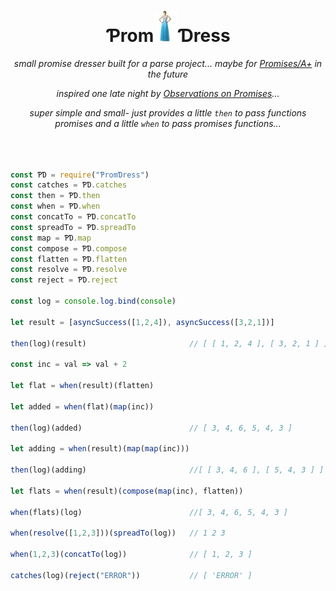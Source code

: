 <h1 align="center"> Ƥrom<img src="./SEEME.jpg" width="38" height="50">Ɗress </h1>

<p align="center"><em>small promise dresser built for a parse project... maybe for <a href="https://promisesaplus.com">Promises/A+</a> in the future</em></p>

<p align="center"><em>inspired one late night by <a href="https://medium.com/@isntitvacant/observations-on-promises-2b08a0d0c27#.9fd2vkmsi">Observations on Promises</a>...</em></p>

<p align="center"><em>super simple and small- just provides a little <code>then</code> to pass functions promises and a little <code>when</code> to pass promises functions...</em></p>

```javascript



const ƤƊ = require("ƤromƊress")
const catches = ƤƊ.catches
const then = ƤƊ.then
const when = ƤƊ.when
const concatTo = ƤƊ.concatTo
const spreadTo = ƤƊ.spreadTo
const map = ƤƊ.map
const compose = ƤƊ.compose
const flatten = ƤƊ.flatten
const resolve = ƤƊ.resolve
const reject = ƤƊ.reject

const log = console.log.bind(console)

let result = [asyncSuccess([1,2,4]), asyncSuccess([3,2,1])]
    
then(log)(result)                       // [ [ 1, 2, 4 ], [ 3, 2, 1 ] ]

const inc = val => val + 2

let flat = when(result)(flatten)

let added = when(flat)(map(inc))
    
then(log)(added)                        // [ 3, 4, 6, 5, 4, 3 ]

let adding = when(result)(map(map(inc)))
    
then(log)(adding)                       //[ [ 3, 4, 6 ], [ 5, 4, 3 ] ]

let flats = when(result)(compose(map(inc), flatten))
    
when(flats)(log)                        //[ 3, 4, 6, 5, 4, 3 ]

when(resolve([1,2,3]))(spreadTo(log))   // 1 2 3

when(1,2,3)(concatTo(log))              // [ 1, 2, 3 ]

catches(log)(reject("ERROR"))           // [ 'ERROR' ]





```
